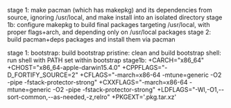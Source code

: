 stage 1: make pacman (which has makepkg) and its dependencies from source, ignoring /usr/local, and make install into an isolated directory
stage 1b: configure makepkg to build final packages targeting /usr/local, with proper flags+arch, and depending only on /usr/local packages
stage 2: build pacman+deps packages and install them via pacman

stage 1:
bootstrap: build
bootstrap pristine: clean and build
bootstrap shell: run shell with PATH set within bootstrap
stage1b:
+CARCH="x86_64"
+CHOST="x86_64-apple-darwin15.4.0"
+CPPFLAGS="-D_FORTIFY_SOURCE=2"
+CFLAGS="-march=x86-64 -mtune=generic -O2 -pipe -fstack-protector-strong"
+CXXFLAGS="-march=x86-64 -mtune=generic -O2 -pipe -fstack-protector-strong"
+LDFLAGS="-Wl,-O1,--sort-common,--as-needed,-z,relro"
+PKGEXT='.pkg.tar.xz'
